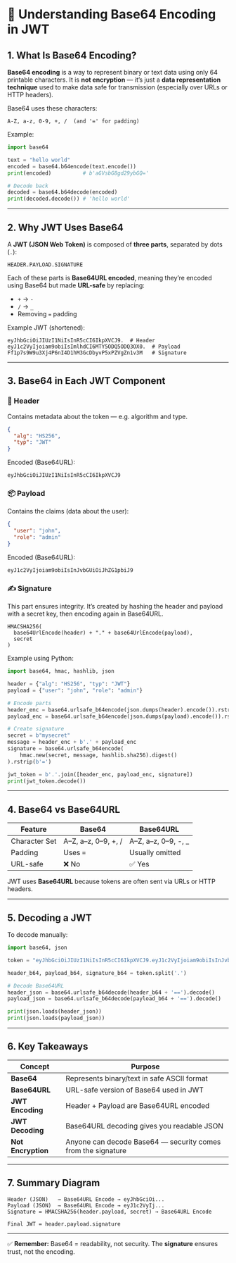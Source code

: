 # 🧩 Understanding Base64 Encoding in JWT

## 1. What Is Base64 Encoding?

**Base64 encoding** is a way to represent binary or text data using only 64 printable characters.
It is **not encryption** — it’s just a **data representation technique** used to make data safe for transmission (especially over URLs or HTTP headers).

Base64 uses these characters:

```
A-Z, a-z, 0-9, +, /  (and '=' for padding)
```

Example:

```python
import base64

text = "hello world"
encoded = base64.b64encode(text.encode())
print(encoded)          # b'aGVsbG8gd29ybGQ='

# Decode back
decoded = base64.b64decode(encoded)
print(decoded.decode()) # 'hello world'
```

---

## 2. Why JWT Uses Base64

A **JWT (JSON Web Token)** is composed of **three parts**, separated by dots (`.`):

```
HEADER.PAYLOAD.SIGNATURE
```

Each of these parts is **Base64URL encoded**, meaning they’re encoded using Base64 but made **URL-safe** by replacing:

* `+` → `-`
* `/` → `_`
* Removing `=` padding

Example JWT (shortened):

```
eyJhbGciOiJIUzI1NiIsInR5cCI6IkpXVCJ9.  # Header
eyJ1c2VyIjoiam9obiIsImlhdCI6MTY5ODQ5ODQ3OX0.  # Payload
Ff1p7s9W9u3Xj4P6nI4D1hM3GcDbyvP5xPZVgZn1v3M   # Signature
```

---

## 3. Base64 in Each JWT Component

### 🧱 Header

Contains metadata about the token — e.g. algorithm and type.

```json
{
  "alg": "HS256",
  "typ": "JWT"
}
```

Encoded (Base64URL):

```
eyJhbGciOiJIUzI1NiIsInR5cCI6IkpXVCJ9
```

### 📦 Payload

Contains the claims (data about the user):

```json
{
  "user": "john",
  "role": "admin"
}
```

Encoded (Base64URL):

```
eyJ1c2VyIjoiam9obiIsInJvbGUiOiJhZG1pbiJ9
```

### ✍️ Signature

This part ensures integrity.
It’s created by hashing the header and payload with a secret key, then encoding again in Base64URL.

```
HMACSHA256(
  base64UrlEncode(header) + "." + base64UrlEncode(payload),
  secret
)
```

Example using Python:

```python
import base64, hmac, hashlib, json

header = {"alg": "HS256", "typ": "JWT"}
payload = {"user": "john", "role": "admin"}

# Encode parts
header_enc = base64.urlsafe_b64encode(json.dumps(header).encode()).rstrip(b'=')
payload_enc = base64.urlsafe_b64encode(json.dumps(payload).encode()).rstrip(b'=')

# Create signature
secret = b"mysecret"
message = header_enc + b'.' + payload_enc
signature = base64.urlsafe_b64encode(
    hmac.new(secret, message, hashlib.sha256).digest()
).rstrip(b'=')

jwt_token = b'.'.join([header_enc, payload_enc, signature])
print(jwt_token.decode())
```

---

## 4. Base64 vs Base64URL

| Feature       | Base64              | Base64URL           |
| ------------- | ------------------- | ------------------- |
| Character Set | A–Z, a–z, 0–9, +, / | A–Z, a–z, 0–9, -, _ |
| Padding       | Uses `=`            | Usually omitted     |
| URL-safe      | ❌ No                | ✅ Yes               |

JWT uses **Base64URL** because tokens are often sent via URLs or HTTP headers.

---

## 5. Decoding a JWT

To decode manually:

```python
import base64, json

token = "eyJhbGciOiJIUzI1NiIsInR5cCI6IkpXVCJ9.eyJ1c2VyIjoiam9obiIsInJvbGUiOiJhZG1pbiJ9.signature"

header_b64, payload_b64, signature_b64 = token.split('.')

# Decode Base64URL
header_json = base64.urlsafe_b64decode(header_b64 + '==').decode()
payload_json = base64.urlsafe_b64decode(payload_b64 + '==').decode()

print(json.loads(header_json))
print(json.loads(payload_json))
```

---

## 6. Key Takeaways

| Concept            | Purpose                                                      |
| ------------------ | ------------------------------------------------------------ |
| **Base64**         | Represents binary/text in safe ASCII format                  |
| **Base64URL**      | URL-safe version of Base64 used in JWT                       |
| **JWT Encoding**   | Header + Payload are Base64URL encoded                       |
| **JWT Decoding**   | Base64URL decoding gives you readable JSON                   |
| **Not Encryption** | Anyone can decode Base64 — security comes from the signature |

---

## 7. Summary Diagram

```
Header (JSON)   → Base64URL Encode → eyJhbGciOi...
Payload (JSON)  → Base64URL Encode → eyJ1c2VyIj...
Signature = HMACSHA256(header.payload, secret) → Base64URL Encode

Final JWT = header.payload.signature
```

---

✅ **Remember:** Base64 = readability, not security.
The **signature** ensures trust, not the encoding.
